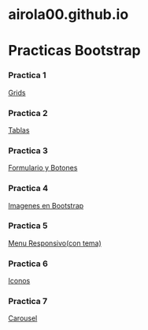 # airola00.github.io
<h1>Practicas Bootstrap</h3>

<h3>Practica 1</h3>
<a href="https://airola00.github.io/Practica%20Bootstrap%201/Practica%20Bootstrap.html">Grids<a/>

<h3>Practica 2</h3>
<a href="https://airola00.github.io/Practica%20Bootstrap%201/TablasBoostrap.html">Tablas<a/>

<h3>Practica 3</h3>
<a href="https://airola00.github.io/Practica3Bootstrap/Practica3Bootstrap.html">Formulario y Botones<a/>

<h3>Practica 4</h3>
<a href="https://airola00.github.io/Practica3Bootstrap//Practica4Bootstarp/Practica4Botstrap.html">Imagenes en Bootstrap<a/>
 
<h3>Practica 5</h3>
<a href="https://airola00.github.io/Practica5Bootstrap/Practica5Bootstrap.html">Menu Responsivo(con tema)<a/>
 
<h3>Practica 6</h3>
<a href="https://airola00.github.io/Practica%206/Practica6Bootstrap.html">Iconos<a/>
  
<h3>Practica 7</h3>
<a href="https://airola00.github.io/Practica%207/Practica7Bootstrap.html">Carousel<a/> 
